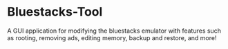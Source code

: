 # Bluestacks-Tool
A GUI application for modifying the bluestacks emulator with features such as rooting, removing ads, editing memory, backup and restore, and more!
